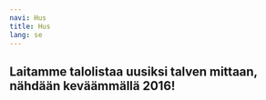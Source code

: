 ```yaml
---
navi: Hus
title: Hus
lang: se
---
```


Laitamme talolistaa uusiksi talven mittaan, nähdään keväämmällä 2016!
-----

